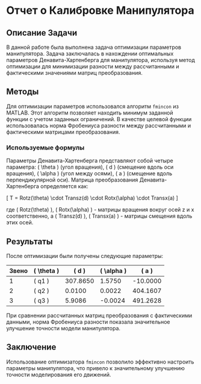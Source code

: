 # Отчет о Калибровке Манипулятора

## Описание Задачи
В данной работе была выполнена задача оптимизации параметров манипулятора. Задача заключалась в нахождении оптимальных параметров Денавита-Хартенберга для манипулятора, используя метод оптимизации для минимизации разности между рассчитанными и фактическими значениями матриц преобразования.

## Методы
Для оптимизации параметров использовался алгоритм `fmincon` из MATLAB. Этот алгоритм позволяет находить минимум заданной функции с учетом заданных ограничений. В качестве целевой функции использовалась норма Фробениуса разности между рассчитанными и фактическими матрицами преобразования.

### Используемые формулы
Параметры Денавита-Хартенберга представляют собой четыре параметра: \( \theta \) (угол вращения), \( d \) (смещение вдоль оси вращения), \( \alpha \) (угол между осями), \( a \) (смещение вдоль перпендикулярной оси). Матрица преобразования Денавита-Хартенберга определяется как:

\[ T = Rotz(\theta) \cdot Transz(d) \cdot Rotx(\alpha) \cdot Transx(a) \]

где \( Rotz(\theta) \), \( Rotx(\alpha) \) - матрицы вращения вокруг осей z и x соответственно, а \( Transz(d) \), \( Transx(a) \) - матрицы смещения вдоль этих осей.

## Результаты
После оптимизации были получены следующие параметры:

| Звено | \( \theta \) | \( d \)    | \( \alpha \) | \( a \)    |
|-------|-------------|------------|--------------|------------|
| 1     | \( q1 \)    | 307.8650   | 1.5750       | -10.0000   |
| 2     | \( q2 \)    | 0.0100     | 0.0022       | 404.1607   |
| 3     | \( q3 \)    | 5.9086     | -0.0024      | 491.2628   |

При сравнении рассчитанных матриц преобразования с фактическими данными, норма Фробениуса разности показала значительное улучшение точности модели манипулятора.

## Заключение
Использование оптимизатора `fmincon` позволило эффективно настроить параметры манипулятора, что привело к значительному улучшению точности моделирования его движений.
